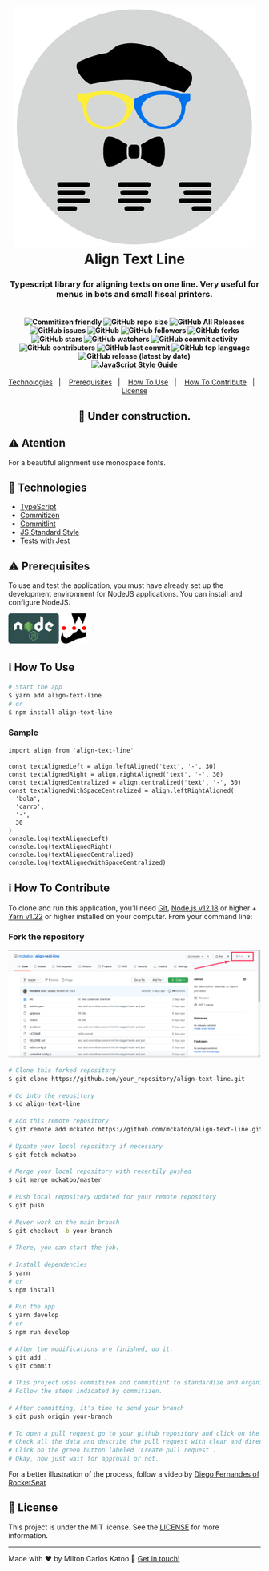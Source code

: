 <h1 align="center">
    <img alt="Face with hat, glasses and tie. And litle icon of the align text in botton." src="./public/github/logo.svg?raw=true" />
    <br>
    Align Text Line
</h1>
<h3 align="center">
Typescript library for aligning texts on one line. Very useful for menus in bots and small fiscal printers.
</h3>
<h4 align="center">
<br>
<img alt="Commitizen friendly" src="https://img.shields.io/badge/commitizen-friendly-brightgreen.svg">
<img alt="GitHub repo size" src="https://img.shields.io/github/repo-size/mckatoo/whatsapp-bot">
<img alt="GitHub All Releases" src="https://img.shields.io/github/downloads/mckatoo/whatsapp-bot/total">
<img alt="GitHub issues" src="https://img.shields.io/github/issues/mckatoo/whatsapp-bot">
<img alt="GitHub" src="https://img.shields.io/github/license/mckatoo/whatsapp-bot">
<img alt="GitHub followers" src="https://img.shields.io/github/followers/mckatoo">
<img alt="GitHub forks" src="https://img.shields.io/github/forks/mckatoo/whatsapp-bot">
<img alt="GitHub stars" src="https://img.shields.io/github/stars/mckatoo/whatsapp-bot">
<img alt="GitHub watchers" src="https://img.shields.io/github/watchers/mckatoo/whatsapp-bot">
<img alt="GitHub commit activity" src="https://img.shields.io/github/commit-activity/m/mckatoo/whatsapp-bot">
<img alt="GitHub contributors" src="https://img.shields.io/github/contributors/mckatoo/whatsapp-bot">
<img alt="GitHub last commit" src="https://img.shields.io/github/last-commit/mckatoo/whatsapp-bot">
<img alt="GitHub top language" src="https://img.shields.io/github/languages/top/mckatoo/whatsapp-bot">
<img alt="GitHub release (latest by date)" src="https://img.shields.io/github/v/release/mckatoo/whatsapp-bot">
<br>
<a href="http://standardjs.com" target="blank"><img alt="JavaScript Style Guide" src="https://cdn.rawgit.com/standard/standard/master/badge.svg"></a>
</h4>

<p align="center">
  <a href="#rocket-technologies">Technologies</a>&nbsp;&nbsp;&nbsp;|&nbsp;&nbsp;&nbsp;
  <a href="#warning-prerequisites">Prerequisites</a>&nbsp;&nbsp;&nbsp;|&nbsp;&nbsp;&nbsp;
  <a href="#information_source-how-to-use">How To Use</a>&nbsp;&nbsp;&nbsp;|&nbsp;&nbsp;&nbsp;
  <a href="#information_source-how-to-contribute">How To Contribute</a>&nbsp;&nbsp;&nbsp;|&nbsp;&nbsp;&nbsp;
  <a href="#memo-license">License</a>
</p>

<h2 align="center"> 🚧 Under construction.</h2>

## :warning: Atention

For a beautiful alignment use monospace fonts.

## :rocket: Technologies

- [TypeScript](https://www.typescriptlang.org/)
- [Commitizen](https://github.com/commitizen/cz-cli)
- [Commitlint](https://github.com/conventional-changelog/commitlint)
- [JS Standard Style](http://standardjs.com)
- [Tests with Jest](https://jestjs.io/)

## :warning: Prerequisites

To use and test the application, you must have already set up the development environment for NodeJS applications. You can install and configure NodeJS:

<a href="https://nodejs.org/"><img height=60 src="./public/github/nodejs.svg"></a>
<a href="http://jestjs.io/"><img height=60 src="./public/github/jestjs.svg"></a>

## :information_source: How To Use

```bash
# Start the app
$ yarn add align-text-line
# or
$ npm install align-text-line
```

### Sample

```typescriptlang
import align from 'align-text-line'

const textAlignedLeft = align.leftAligned('text', '-', 30)
const textAlignedRight = align.rightAligned('text', '-', 30)
const textAlignedCentralized = align.centralized('text', '-', 30)
const textAlignedWithSpaceCentralized = align.leftRightAligned(
  'bola',
  'carro',
  '-',
  30
)
console.log(textAlignedLeft)
console.log(textAlignedRight)
console.log(textAlignedCentralized)
console.log(textAlignedWithSpaceCentralized)
```

## :information_source: How To Contribute

To clone and run this application, you'll need [Git](https://git-scm.com), [Node.js v12.18][nodejs] or higher + [Yarn v1.22][yarn] or higher installed on your computer. From your command line:

### Fork the repository

<img alt="Forking Repository clicking in the fork button on top right button on screen" src="./public/github/fork.png">

```bash
# Clone this forked repository
$ git clone https://github.com/your_repository/align-text-line.git

# Go into the repository
$ cd align-text-line

# Add this remote repository
$ git remote add mckatoo https://github.com/mckatoo/align-text-line.git

# Update your local repository if necessary
$ git fetch mckatoo

# Merge your local repository with recentily pushed
$ git merge mckatoo/master

# Push local repository updated for your remote repository
$ git push

# Never work on the main branch
$ git checkout -b your-branch

# There, you can start the job.

# Install dependencies
$ yarn
# or
$ npm install

# Run the app
$ yarn develop
# or
$ npm run develop

# After the modifications are finished, do it.
$ git add .
$ git commit

# This project uses commitizen and commitlint to standardize and organize commits.
# Follow the steps indicated by commitizen.

# After committing, it's time to send your branch
$ git push origin your-branch

# To open a pull request go to your github repository and click on the green button labeled 'Compare & pull request'
# Check all the data and describe the pull request with clear and direct information.
# Click on the green button labeled 'Create pull request'.
# Okay, now just wait for approval or not.
```

For a better illustration of the process, follow a video by [Diego Fernandes of RocketSeat](https://youtu.be/mcd7lqpUzIA)

## :memo: License

This project is under the MIT license. See the [LICENSE](https://github.com/mckatoo/align-text-line/blob/master/LICENSE) for more information.

---

Made with ♥ by Milton Carlos Katoo :wave: <a href="https://www.linkedin.com/in/mckatoo/" target="blank">Get in touch!</a>

[nodejs]: https://nodejs.org/
[yarn]: https://yarnpkg.com/
